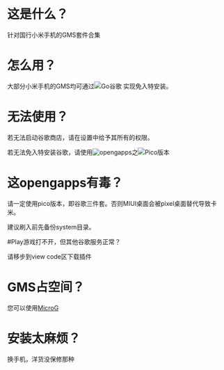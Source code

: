 # 这是什么？

针对国行小米手机的GMS套件合集

# 怎么用？

大部分小米手机的GMS均可通过![Go谷歌](https://www.coolapk.com/apk/com.goplaycn.googleinstall)
实现免入特安装。
# 无法使用？

若无法启动谷歌商店，请在设置中给予其所有的权限。

若无法免入特安装谷歌，请使用![opengapps](https://opengapps.org/)之![Pico版本](https://github.com/opengapps/opengapps/wiki/Pico-Package)

# 这opengapps有毒？

请一定使用pico版本，即谷歌三件套。否则MIUI桌面会被pixel桌面替代导致卡米。

建议刷入前先备份system目录。

#Play游戏打不开，但其他谷歌服务正常？

请移步到view code区下载插件

# GMS占空间？

您可以使用[MicroG](https://microg.org/download.html)

# 安装太麻烦？

换手机，洋货没保修那种
